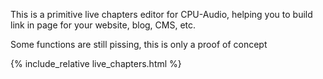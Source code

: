 This is a primitive live chapters editor for CPU-Audio, helping you to build link in page for your website, blog, CMS, etc.

Some functions are still pissing, this is only a proof of concept

{% include_relative live_chapters.html %}

<!-- {% include footer.html %} -->
